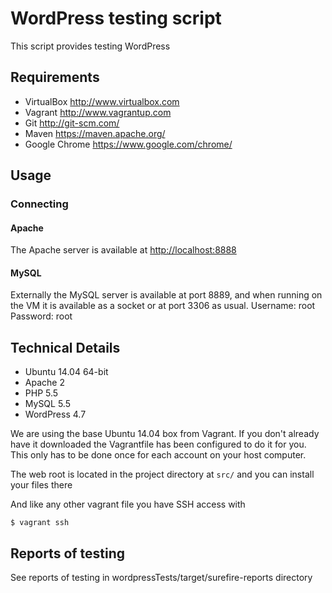 WordPress testing script
============

This script provides testing WordPress

Requirements
------------
* VirtualBox <http://www.virtualbox.com>
* Vagrant <http://www.vagrantup.com>
* Git <http://git-scm.com/>
* Maven <https://maven.apache.org/>
* Google Chrome <https://www.google.com/chrome/>

Usage
-----

### Connecting

#### Apache
The Apache server is available at <http://localhost:8888>

#### MySQL
Externally the MySQL server is available at port 8889, and when running on the VM it is available as a socket or at port 3306 as usual.
Username: root
Password: root

Technical Details
-----------------
* Ubuntu 14.04 64-bit
* Apache 2
* PHP 5.5
* MySQL 5.5
* WordPress 4.7

We are using the base Ubuntu 14.04 box from Vagrant. If you don't already have it downloaded
the Vagrantfile has been configured to do it for you. This only has to be done once
for each account on your host computer.

The web root is located in the project directory at `src/` and you can install your files there

And like any other vagrant file you have SSH access with

	$ vagrant ssh

Reports of testing
-----------------

See reports of testing in wordpressTests/target/surefire-reports directory